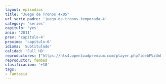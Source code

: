 ```yaml
---
layout: episodios
title: "Juego de Tronos 4x05"
url_serie_padre: 'juego-de-tronos-temporada-4'
category: 'series'
capitulo: 'yes'
anio: '2011'
prev: 'capitulo-4'
proximo: 'capitulo-6'
idioma: 'Subtitulado'
calidad: 'Full HD'
reproductores: ["https://hls4.openloadpremium.com/player.php?id=bFVzdnFtbTRVZFI2TjFYc0dKMkJ6a2F0ZGVwazF6L2dyalJyOVVYaW5Kd1ZuU2tnWlprSXVxS1RzUWVqa0dKclVTMTJJTllVZFlUdFhBL3ZJaHoydUE9PQ&sub=https://sub.cuevana2.io/vtt-sub/sub7/Game.Of.Thrones.S04E05.vtt"]
reproductor: fembed
clasificacion: '+10'
tags:
- Fantasia
---
```












